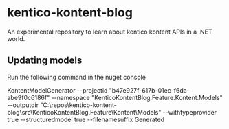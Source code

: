 # kentico-kontent-blog
An experimental repository to learn about kentico kontent APIs in a .NET world.

## Updating models

Run the following command in the nuget console

KontentModelGenerator --projectid "b47e927f-617b-01ec-f6da-abe9f0c6186f" --namespace "KenticoKontentBlog.Feature.Kontent.Models" --outputdir "C:\repos\kentico-kontent-blog\src\KenticoKontentBlog.Feature\Kontent\Models" --withtypeprovider true --structuredmodel true --filenamesuffix Generated